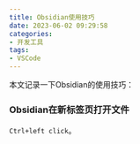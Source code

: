 ```yaml
---
title: Obsidian使用技巧
date: 2023-06-02 09:29:58
categories:
- 开发工具
tags:
- VSCode
---
```

本文记录一下Obsidian的使用技巧：
<!--more-->

### Obsidian在新标签页打开文件
`Ctrl+left click`。



